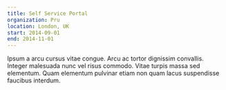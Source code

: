 ```yaml
---
title: Self Service Portal
organization: Pru
location: London, UK
start: 2014-09-01
end: 2014-11-01
---
```


Ipsum a arcu cursus vitae congue. Arcu ac tortor dignissim convallis. Integer malesuada nunc vel risus commodo. Vitae turpis massa sed elementum. Quam elementum pulvinar etiam non quam lacus suspendisse faucibus interdum.
